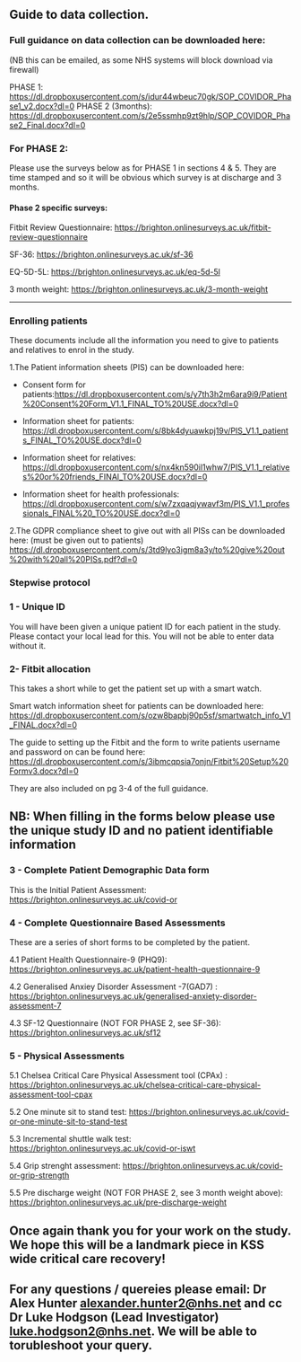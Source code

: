 ## Guide to data collection. 

### Full guidance on data collection can be downloaded here:

(NB this can be emailed, as some NHS systems will block download via firewall)

PHASE 1: <https://dl.dropboxusercontent.com/s/idur44wbeuc70gk/SOP_COVIDOR_Phase1_v2.docx?dl=0>
PHASE 2 (3months): <https://dl.dropboxusercontent.com/s/2e5ssmhp9zt9hlp/SOP_COVIDOR_Phase2_Final.docx?dl=0>

### For PHASE 2: 

Please use the surveys below as for PHASE 1 in sections 4 & 5. They are time stamped and so it will be obvious which survey is at discharge and 3 months. 

#### Phase 2 specific surveys:

Fitbit Review Questionnaire: <https://brighton.onlinesurveys.ac.uk/fitbit-review-questionnaire>

SF-36: <https://brighton.onlinesurveys.ac.uk/sf-36>

EQ-5D-5L: <https://brighton.onlinesurveys.ac.uk/eq-5d-5l>

3 month weight: <https://brighton.onlinesurveys.ac.uk/3-month-weight>

-----------------------------
 
### Enrolling patients 
 
These documents include all the information you need to give to patients and relatives to enrol in the study.

1.The Patient information sheets (PIS) can be downloaded here:
 
- Consent form for patients:<https://dl.dropboxusercontent.com/s/y7th3h2m6ara9i9/Patient%20Consent%20Form_V1.1_FINAL_TO%20USE.docx?dl=0>
 
 - Information sheet for patients: <https://dl.dropboxusercontent.com/s/8bk4dyuawkpj19v/PIS_V1.1_patients_FINAL_TO%20USE.docx?dl=0>
 
 - Information sheet for relatives: <https://dl.dropboxusercontent.com/s/nx4kn590il1whw7/PIS_V1.1_relatives%20or%20friends_FINAl_TO%20USE.docx?dl=0>
 
 - Information sheet for health professionals: <https://dl.dropboxusercontent.com/s/w7zxqaqjywavf3m/PIS_V1.1_professionals_FINAL%20_TO%20USE.docx?dl=0>
 
2.The GDPR compliance sheet to give out with all PISs can be downloaded here: (must be given out to patients)
   <https://dl.dropboxusercontent.com/s/3td9lyo3igm8a3y/to%20give%20out%20with%20all%20PISs.pdf?dl=0>
     
 
### Stepwise protocol

### 1 - Unique ID

You will have been given a unique patient ID for each patient in the study. 
Please contact your local lead for this. You will not be able to enter data without it. 
 
###  2- Fitbit allocation 
 
 This takes a short while to get the patient set up with a smart watch.
 
 Smart watch information sheet for patients can be downloaded here:
 <https://dl.dropboxusercontent.com/s/ozw8bapbj90p5sf/smartwatch_info_V1_FINAL.docx?dl=0>
 
 The guide to setting up the Fitbit and the form to write patients username and password on can be found here: 
 <https://dl.dropboxusercontent.com/s/3ibmcqpsia7onjn/Fitbit%20Setup%20Formv3.docx?dl=0>

 They are also included on pg 3-4 of the full guidance. 

## NB: When filling in the forms below please use the unique study ID and no patient identifiable information

### 3 - Complete Patient Demographic Data form

 This is the Initial Patient Assessment: <https://brighton.onlinesurveys.ac.uk/covid-or>

### 4 - Complete Questionnaire Based Assessments 

 These are a series of short forms to be completed by the patient.  

 4.1 Patient Health Questionnaire-9 (PHQ9): <https://brighton.onlinesurveys.ac.uk/patient-health-questionnaire-9>

 4.2 Generalised Anxiey Disorder Assessment -7(GAD7) :	<https://brighton.onlinesurveys.ac.uk/generalised-anxiety-disorder-assessment-7> 

 4.3 SF-12 Questionnaire (NOT FOR PHASE 2, see SF-36): <https://brighton.onlinesurveys.ac.uk/sf12>


### 5 - Physical Assessments

 5.1 Chelsea Critical Care Physical Assessment tool (CPAx) : <https://brighton.onlinesurveys.ac.uk/chelsea-critical-care-physical-assessment-tool-cpax>

 5.2 One minute sit to stand test: <https://brighton.onlinesurveys.ac.uk/covid-or-one-minute-sit-to-stand-test>

 5.3 Incremental shuttle walk test: <https://brighton.onlinesurveys.ac.uk/covid-or-iswt> 

 5.4 Grip strenght assessment: <https://brighton.onlinesurveys.ac.uk/covid-or-grip-strength>

 5.5 Pre discharge weight (NOT FOR PHASE 2, see 3 month weight above): <https://brighton.onlinesurveys.ac.uk/pre-discharge-weight>


## Once again thank you for your work on the study. We hope this will be a landmark piece in KSS wide critical care recovery!

## For any questions / quereies please email: Dr Alex Hunter <alexander.hunter2@nhs.net> and cc Dr Luke Hodgson (Lead Investigator) <luke.hodgson2@nhs.net>. We will be able to torubleshoot your query. 

 
